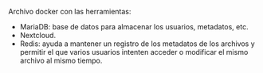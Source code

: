 Archivo docker con las herramientas:</br>
- MariaDB: base de datos para almacenar los usuarios, metadatos, etc. </br>
- Nextcloud.</br>
- Redis: ayuda a mantener un registro de los metadatos de los archivos y permitir el que varios usuarios intenten acceder o modificar el mismo archivo al mismo tiempo.</br>

